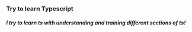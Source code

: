 ### Try to learn Typescript

##### I try to learn ts with understanding and training different sections of ts!
